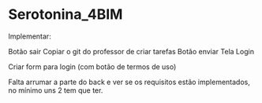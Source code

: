 # Serotonina_4BIM

Implementar:

Botão sair
Copiar o git do professor de criar tarefas
Botão enviar 
Tela Login


Criar form para login (com botão de termos de uso)

Falta arrumar a parte do back e ver se os requisitos estão implementados, no mínimo uns 2 tem que ter.


